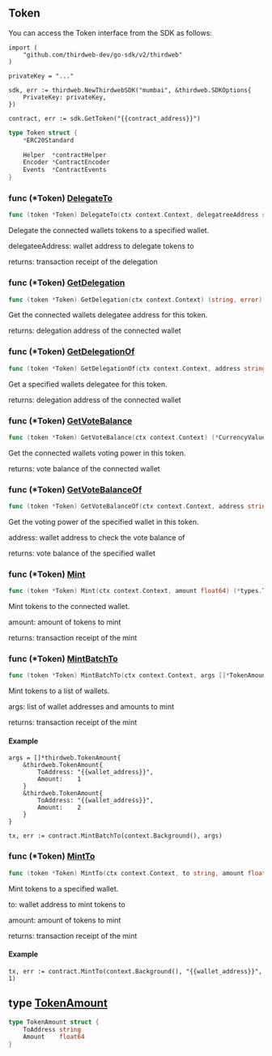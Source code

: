 
## Token

You can access the Token interface from the SDK as follows:

```
import (
	"github.com/thirdweb-dev/go-sdk/v2/thirdweb"
)

privateKey = "..."

sdk, err := thirdweb.NewThirdwebSDK("mumbai", &thirdweb.SDKOptions{
	PrivateKey: privateKey,
})

contract, err := sdk.GetToken("{{contract_address}}")
```

```go
type Token struct {
    *ERC20Standard

    Helper  *contractHelper
    Encoder *ContractEncoder
    Events  *ContractEvents
}
```

### func \(\*Token\) [DelegateTo](<https://github.com/thirdweb-dev/go-sdk/blob/main/thirdweb/token.go#L159>)

```go
func (token *Token) DelegateTo(ctx context.Context, delegatreeAddress string) (*types.Transaction, error)
```

Delegate the connected wallets tokens to a specified wallet.

delegateeAddress: wallet address to delegate tokens to

returns: transaction receipt of the delegation

### func \(\*Token\) [GetDelegation](<https://github.com/thirdweb-dev/go-sdk/blob/main/thirdweb/token.go#L90>)

```go
func (token *Token) GetDelegation(ctx context.Context) (string, error)
```

Get the connected wallets delegatee address for this token.

returns: delegation address of the connected wallet

### func \(\*Token\) [GetDelegationOf](<https://github.com/thirdweb-dev/go-sdk/blob/main/thirdweb/token.go#L97>)

```go
func (token *Token) GetDelegationOf(ctx context.Context, address string) (string, error)
```

Get a specified wallets delegatee for this token.

returns: delegation address of the connected wallet

### func \(\*Token\) [GetVoteBalance](<https://github.com/thirdweb-dev/go-sdk/blob/main/thirdweb/token.go#L69>)

```go
func (token *Token) GetVoteBalance(ctx context.Context) (*CurrencyValue, error)
```

Get the connected wallets voting power in this token.

returns: vote balance of the connected wallet

### func \(\*Token\) [GetVoteBalanceOf](<https://github.com/thirdweb-dev/go-sdk/blob/main/thirdweb/token.go#L78>)

```go
func (token *Token) GetVoteBalanceOf(ctx context.Context, address string) (*CurrencyValue, error)
```

Get the voting power of the specified wallet in this token.

address: wallet address to check the vote balance of

returns: vote balance of the specified wallet

### func \(\*Token\) [Mint](<https://github.com/thirdweb-dev/go-sdk/blob/main/thirdweb/token.go#L111>)

```go
func (token *Token) Mint(ctx context.Context, amount float64) (*types.Transaction, error)
```

Mint tokens to the connected wallet.

amount: amount of tokens to mint

returns: transaction receipt of the mint

### func \(\*Token\) [MintBatchTo](<https://github.com/thirdweb-dev/go-sdk/blob/main/thirdweb/token.go#L150>)

```go
func (token *Token) MintBatchTo(ctx context.Context, args []*TokenAmount) (*types.Transaction, error)
```

Mint tokens to a list of wallets.

args: list of wallet addresses and amounts to mint

returns: transaction receipt of the mint

#### Example

```
args = []*thirdweb.TokenAmount{
	&thirdweb.TokenAmount{
		ToAddress: "{{wallet_address}}",
		Amount:    1
	}
	&thirdweb.TokenAmount{
		ToAddress: "{{wallet_address}}",
		Amount:    2
	}
}

tx, err := contract.MintBatchTo(context.Background(), args)
```

### func \(\*Token\) [MintTo](<https://github.com/thirdweb-dev/go-sdk/blob/main/thirdweb/token.go#L126>)

```go
func (token *Token) MintTo(ctx context.Context, to string, amount float64) (*types.Transaction, error)
```

Mint tokens to a specified wallet.

to: wallet address to mint tokens to

amount: amount of tokens to mint

returns: transaction receipt of the mint

#### Example

```
tx, err := contract.MintTo(context.Background(), "{{wallet_address}}", 1)
```

## type [TokenAmount](<https://github.com/thirdweb-dev/go-sdk/blob/main/thirdweb/types.go#L105-L108>)

```go
type TokenAmount struct {
    ToAddress string
    Amount    float64
}
```
